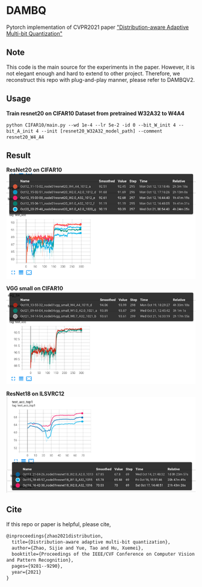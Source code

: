 # DAMBQ

Pytorch implementation of CVPR2021 paper ["Distribution-aware Adaptive Multi-bit Quantization"](https://openaccess.thecvf.com/content/CVPR2021/papers/Zhao_Distribution-Aware_Adaptive_Multi-Bit_Quantization_CVPR_2021_paper.pdf)

## Note

This code is the main source for the experiments in the paper. However, it is not elegant enough and hard to extend to other project. Therefore, we reconstruct this repo with plug-and-play manner, please refer to DAMBQV2.

## Usage

**Train resnet20 on CIFAR10 Dataset from pretrained W32A32 to W4A4**

```
python CIFAR10/main.py --wd 1e-4 --lr 5e-2 -id 0 --bit_W_init 4 --bit_A_init 4 --init [resnet20_W32A32_model_path] --comment resnet20_W4_A4
```

## Result

**ResNet20 on CIFAR10**
![resnet20 on cifar10](imgs/resnet20_cifar10.png)

**VGG small on CIFAR10**
![vgg small on cifar10](imgs/vgg_small_cifar10.png)

**ResNet18 on ILSVRC12**
![resnet18 on ILSVRC12](imgs/resnet18_imagenet.png)

## Cite

If this repo or paper is helpful, please cite,

```
@inproceedings{zhao2021distribution,
  title={Distribution-aware adaptive multi-bit quantization},
  author={Zhao, Sijie and Yue, Tao and Hu, Xuemei},
  booktitle={Proceedings of the IEEE/CVF Conference on Computer Vision and Pattern Recognition},
  pages={9281--9290},
  year={2021}
}
```
